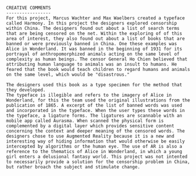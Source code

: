 
	CREATIVE COMMENTS
	-----------------
	For this project, Marcus Wachter and Max Waelbers created a typeface called Harmony. In this project the designers explored censorship within China. The designers found out about a list of search terms that are being censored on the net. Within the exploring of of this area of interest, they also found out about a list of books that are banned or were previously banned in China. One these examples was Alice in Wonderland. It was banned in the beginning of 1931 for its portrayal of anthropomorphized animals acting on the same level of complexity as human beings. The censor General Ho Chien believed that attributing human language to animals was an insult to humans. He feared that the book would teach children to regard humans and animals on the same level, which would be "disastrous." 

	The designers used this book as a type specimen for the method that they developed. 
	The typeface is illegible and refers to the imagery of Alice in Wonderland, for this the team used the original illustrations from the publication of 1865. A excerpt of the list of banned words was used and incorporated in the typeface. When the user types these words in the typeface, a ligature forms. The ligatures are scannable with an mobile app called Aurasma. When scanned the physical form is complemented by a digital layer which provides sensitive content concerning the context and deeper meaning of the censored words. The designers chose to use Augmented Reality because it is a new and interesting way of hiding information that would otherwise be easily intercepted by algorithms or the human eye. The use of AR is also a reference to the thematics of Alice in Wonderland, in which a young girl enters a delusional fantasy world. This project was not intented to necessarily provide a solution for the censorship problem in China, but rather broach the subject and stimulate change. 
